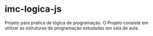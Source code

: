 # imc-logica-js
Projeto para pratica de lógica de programação. O Projeto consiste em utilizar as estruturas de programação estudadas em sala de aula.
